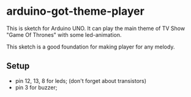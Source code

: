 # arduino-got-theme-player
This is sketch for Arduino UNO.
It can play the main theme of TV Show "Game Of Thrones" with some led-animation.

This sketch is a good foundation for making player for any melody.

## Setup
- pin 12, 13, 8 for leds; (don't forget about transistors)
- pin 3 for buzzer;
